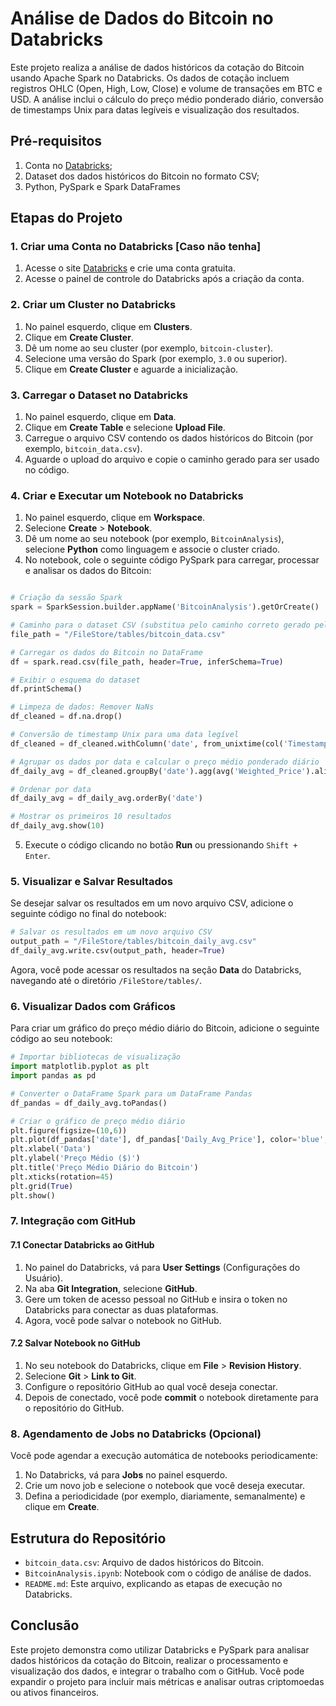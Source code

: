 
# Análise de Dados do Bitcoin no Databricks

Este projeto realiza a análise de dados históricos da cotação do Bitcoin usando Apache Spark no Databricks. 
Os dados de cotação incluem registros OHLC (Open, High, Low, Close) e volume de transações em BTC e USD. A análise inclui o cálculo do preço médio ponderado diário, conversão de timestamps Unix para datas legíveis e visualização dos resultados.

## Pré-requisitos

1. Conta no [Databricks](https://databricks.com/try-databricks);
2. Dataset dos dados históricos do Bitcoin no formato CSV;
3. Python, PySpark e Spark DataFrames

## Etapas do Projeto

### 1. Criar uma Conta no Databricks [Caso não tenha]

1. Acesse o site [Databricks](https://databricks.com/try-databricks) e crie uma conta gratuita.
2. Acesse o painel de controle do Databricks após a criação da conta.

### 2. Criar um Cluster no Databricks

1. No painel esquerdo, clique em **Clusters**.
2. Clique em **Create Cluster**.
3. Dê um nome ao seu cluster (por exemplo, `bitcoin-cluster`).
4. Selecione uma versão do Spark (por exemplo, `3.0` ou superior).
5. Clique em **Create Cluster** e aguarde a inicialização.

### 3. Carregar o Dataset no Databricks

1. No painel esquerdo, clique em **Data**.
2. Clique em **Create Table** e selecione **Upload File**.
3. Carregue o arquivo CSV contendo os dados históricos do Bitcoin (por exemplo, `bitcoin_data.csv`).
4. Aguarde o upload do arquivo e copie o caminho gerado para ser usado no código.

### 4. Criar e Executar um Notebook no Databricks

1. No painel esquerdo, clique em **Workspace**.
2. Selecione **Create** > **Notebook**.
3. Dê um nome ao seu notebook (por exemplo, `BitcoinAnalysis`), selecione **Python** como linguagem e associe o cluster criado.
4. No notebook, cole o seguinte código PySpark para carregar, processar e analisar os dados do Bitcoin:

```python

# Criação da sessão Spark
spark = SparkSession.builder.appName('BitcoinAnalysis').getOrCreate()

# Caminho para o dataset CSV (substitua pelo caminho correto gerado pelo upload)
file_path = "/FileStore/tables/bitcoin_data.csv"

# Carregar os dados do Bitcoin no DataFrame
df = spark.read.csv(file_path, header=True, inferSchema=True)

# Exibir o esquema do dataset
df.printSchema()

# Limpeza de dados: Remover NaNs
df_cleaned = df.na.drop()

# Conversão de timestamp Unix para uma data legível
df_cleaned = df_cleaned.withColumn('date', from_unixtime(col('Timestamp')).cast('date'))

# Agrupar os dados por data e calcular o preço médio ponderado diário
df_daily_avg = df_cleaned.groupBy('date').agg(avg('Weighted_Price').alias('Daily_Avg_Price'))

# Ordenar por data
df_daily_avg = df_daily_avg.orderBy('date')

# Mostrar os primeiros 10 resultados
df_daily_avg.show(10)
```

5. Execute o código clicando no botão **Run** ou pressionando `Shift + Enter`.

### 5. Visualizar e Salvar Resultados

Se desejar salvar os resultados em um novo arquivo CSV, adicione o seguinte código no final do notebook:

```python
# Salvar os resultados em um novo arquivo CSV
output_path = "/FileStore/tables/bitcoin_daily_avg.csv"
df_daily_avg.write.csv(output_path, header=True)
```

Agora, você pode acessar os resultados na seção **Data** do Databricks, navegando até o diretório `/FileStore/tables/`.

### 6. Visualizar Dados com Gráficos

Para criar um gráfico do preço médio diário do Bitcoin, adicione o seguinte código ao seu notebook:

```python
# Importar bibliotecas de visualização
import matplotlib.pyplot as plt
import pandas as pd

# Converter o DataFrame Spark para um DataFrame Pandas
df_pandas = df_daily_avg.toPandas()

# Criar o gráfico de preço médio diário
plt.figure(figsize=(10,6))
plt.plot(df_pandas['date'], df_pandas['Daily_Avg_Price'], color='blue', label='Preço Médio Diário')
plt.xlabel('Data')
plt.ylabel('Preço Médio ($)')
plt.title('Preço Médio Diário do Bitcoin')
plt.xticks(rotation=45)
plt.grid(True)
plt.show()
```

### 7. Integração com GitHub

#### 7.1 Conectar Databricks ao GitHub

1. No painel do Databricks, vá para **User Settings** (Configurações do Usuário).
2. Na aba **Git Integration**, selecione **GitHub**.
3. Gere um token de acesso pessoal no GitHub e insira o token no Databricks para conectar as duas plataformas.
4. Agora, você pode salvar o notebook no GitHub.

#### 7.2 Salvar Notebook no GitHub

1. No seu notebook do Databricks, clique em **File** > **Revision History**.
2. Selecione **Git** > **Link to Git**.
3. Configure o repositório GitHub ao qual você deseja conectar.
4. Depois de conectado, você pode **commit** o notebook diretamente para o repositório do GitHub.

### 8. Agendamento de Jobs no Databricks (Opcional)

Você pode agendar a execução automática de notebooks periodicamente:

1. No Databricks, vá para **Jobs** no painel esquerdo.
2. Crie um novo job e selecione o notebook que você deseja executar.
3. Defina a periodicidade (por exemplo, diariamente, semanalmente) e clique em **Create**.

## Estrutura do Repositório

- `bitcoin_data.csv`: Arquivo de dados históricos do Bitcoin.
- `BitcoinAnalysis.ipynb`: Notebook com o código de análise de dados.
- `README.md`: Este arquivo, explicando as etapas de execução no Databricks.

## Conclusão

Este projeto demonstra como utilizar Databricks e PySpark para analisar dados históricos da cotação do Bitcoin, realizar o processamento e visualização dos dados, e integrar o trabalho com o GitHub. Você pode expandir o projeto para incluir mais métricas e analisar outras criptomoedas ou ativos financeiros.
